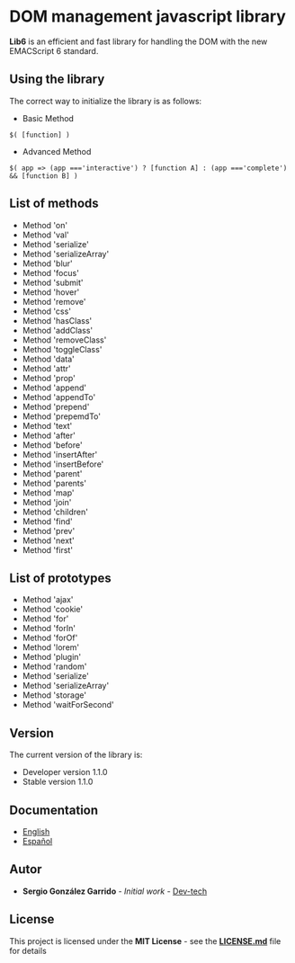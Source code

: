 # DOM management javascript library

**Lib6** is an efficient and fast library for handling the DOM with the new EMACScript 6 standard.

## Using the library

The correct way to initialize the library is as follows:

- Basic Method
```
$( [function] )
```
- Advanced Method
```
$( app => (app ==='interactive') ? [function A] : (app ==='complete') && [function B] )

```

## List of methods

- Method 'on'
- Method 'val'
- Method 'serialize'
- Method 'serializeArray'
- Method 'blur'
- Method 'focus'
- Method 'submit'
- Method 'hover'
- Method 'remove'
- Method 'css'
- Method 'hasClass'
- Method 'addClass'
- Method 'removeClass'
- Method 'toggleClass'
- Method 'data'
- Method 'attr'
- Method 'prop'
- Method 'append'
- Method 'appendTo'
- Method 'prepend'
- Method 'prepemdTo'
- Method 'text'
- Method 'after'
- Method 'before'
- Method 'insertAfter'
- Method 'insertBefore'
- Method 'parent'
- Method 'parents'
- Method 'map'
- Method 'join'
- Method 'children'
- Method 'find'
- Method 'prev'
- Method 'next'
- Method 'first'

## List of prototypes

- Method 'ajax'
- Method 'cookie'
- Method 'for'
- Method 'forIn'
- Method 'forOf'
- Method 'lorem'
- Method 'plugin'
- Method 'random'
- Method 'serialize'
- Method 'serializeArray'
- Method 'storage'
- Method 'waitForSecond'

## Version

The current version of the library is:

- Developer version 1.1.0
- Stable version 1.1.0

## Documentation

- [English](https://github.com/Dev-tech-es/jLib6/blob/master/documentation/English.md)
- [Español](https://github.com/Dev-tech-es/jLib6/blob/master/documentation/Espan%CC%83ol.md)

## Autor

* **Sergio González Garrido** - *Initial work* - [Dev-tech](https://github.com/Dev-tech-es)

## License

This project is licensed under the **MIT License** - see the **[LICENSE.md](https://github.com/Dev-tech-es/jLib6/blob/master/LICENSE)** file for details
